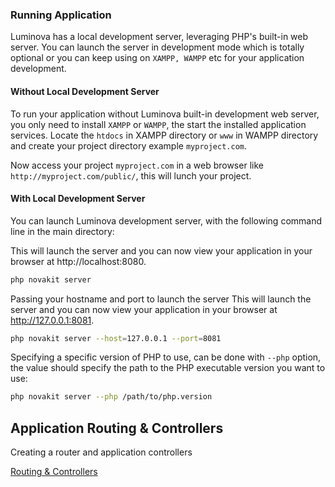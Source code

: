 ### Running Application

Luminova has a local development server, leveraging PHP's built-in web server. You can launch the server in development mode which is totally optional or you can keep using on `XAMPP, WAMPP` etc for your application development.

#### Without Local Development Server

To run your application without Luminova built-in development web server, you only need to install `XAMPP` or `WAMPP`, the start the installed application services. Locate the `htdocs` in XAMPP directory or `www` in WAMPP directory and create your project directory example `myproject.com`.

Now access your project `myproject.com` in a web browser like `http://myproject.com/public/`, this will lunch your project.

#### With Local Development Server

You can launch Luminova development server, with the following command line in the main directory:

This will launch the server and you can now view your application in your browser at http://localhost:8080.

```bash
php novakit server
```

Passing your hostname and port to launch the server
This will launch the server and you can now view your application in your browser at http://127.0.0.1:8081.
```bash
php novakit server --host=127.0.0.1 --port=8081
```

Specifying a specific version of PHP to use, can be done with `--php` option, the value should specify the path to the PHP executable version you want to use:

```bash
php novakit server --php /path/to/php.version
```

## Application Routing & Controllers

Creating a router and application controllers

[Routing & Controllers](docs/ROUTING.md)